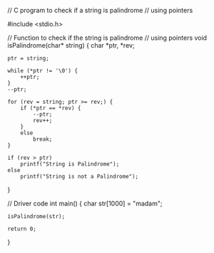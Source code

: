 // C program to check if a string is palindrome 
// using pointers 
  
#include <stdio.h> 
  
// Function to check if the string is palindrome 
// using pointers 
void isPalindrome(char* string) 
{ 
    char *ptr, *rev; 
  
    ptr = string; 
  
    while (*ptr != '\0') { 
        ++ptr; 
    } 
    --ptr; 
  
    for (rev = string; ptr >= rev;) { 
        if (*ptr == *rev) { 
            --ptr; 
            rev++; 
        } 
        else
            break; 
    } 
  
    if (rev > ptr) 
        printf("String is Palindrome"); 
    else
        printf("String is not a Palindrome"); 
} 
  
// Driver code 
int main() 
{ 
    char str[1000] = "madam"; 
  
    isPalindrome(str); 
  
    return 0; 
} 
